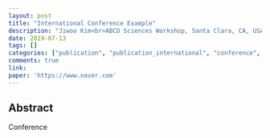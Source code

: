 ```yaml
---
layout: post
title: "International Conference Example"
description: "Jiwoo Kim<br>ABCD Sciences Workshop, Santa Clara, CA, USA, May 10 2018"
date: 2019-07-13
tags: []
categories: ["publication", "publication_international", "conference", "conference_international"]
comments: true
link: 
paper: 'https://www.naver.com'
---
```


## Abstract
Conference